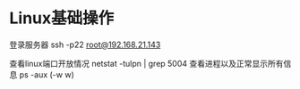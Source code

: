 
# Linux基础操作

登录服务器
ssh -p22 root@192.168.21.143

查看linux端口开放情况
netstat -tulpn | grep 5004
查看进程以及正常显示所有信息
ps -aux (-w w)